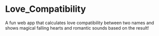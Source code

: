 # Love_Compatibility
A fun web app that calculates love compatibility between two names and shows magical falling hearts and romantic sounds based on the result!
